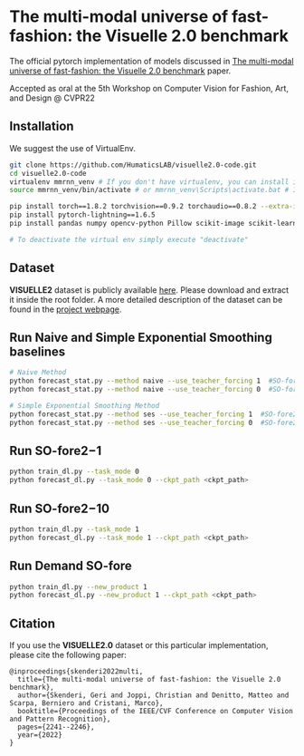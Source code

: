 # The multi-modal universe of fast-fashion: the Visuelle 2.0 benchmark

The official pytorch implementation of models discussed in [The multi-modal universe of fast-fashion: the Visuelle 2.0 benchmark](https://arxiv.org/abs/2204.06972v1) paper.

Accepted as oral at the 5th Workshop on Computer Vision for Fashion, Art, and Design @ CVPR22

## Installation

We suggest the use of VirtualEnv.

```bash
git clone https://github.com/HumaticsLAB/visuelle2.0-code.git
cd visuelle2.0-code
virtualenv mmrnn_venv # If you don't have virtualenv, you can install it by using "pip install virtualenv"
source mmrnn_venv/bin/activate # or mmrnn_venv\Scripts\activate.bat # If you're running on Windows

pip install torch==1.8.2 torchvision==0.9.2 torchaudio==0.8.2 --extra-index-url https://download.pytorch.org/whl/lts/1.8/cu111
pip install pytorch-lightning==1.6.5
pip install pandas numpy opencv-python Pillow scikit-image scikit-learn scipy tqdm fairseq wandb statsmodels

# To deactivate the virtual env simply execute "deactivate"
```
## Dataset

**VISUELLE2** dataset is publicly available [here](https://forms.gle/8Sk431AsEgCot9Kv5). Please download and extract it inside the root folder. A more detailed description of the dataset can be found in the [project webpage](https://humaticslab.github.io/forecasting/visuelle).  

## Run Naive and Simple Exponential Smoothing baselines

```bash
# Naive Method
python forecast_stat.py --method naive --use_teacher_forcing 1  #SO-fore2−1
python forecast_stat.py --method naive --use_teacher_forcing 0  #SO-fore2−10

# Simple Exponential Smoothing Method
python forecast_stat.py --method ses --use_teacher_forcing 1  #SO-fore2−1
python forecast_stat.py --method ses --use_teacher_forcing 0  #SO-fore2−10
```

## Run SO-fore2−1
```bash
python train_dl.py --task_mode 0
python forecast_dl.py --task_mode 0 --ckpt_path <ckpt_path>
```

## Run SO-fore2−10

```bash
python train_dl.py --task_mode 1
python forecast_dl.py --task_mode 1 --ckpt_path <ckpt_path>
```

## Run Demand SO-fore
```bash
python train_dl.py --new_product 1
python forecast_dl.py --new_product 1 --ckpt_path <ckpt_path>
```

## Citation
If you use the **VISUELLE2.0** dataset or this particular implementation, please cite the following paper:

```
@inproceedings{skenderi2022multi,
  title={The multi-modal universe of fast-fashion: the Visuelle 2.0 benchmark},
  author={Skenderi, Geri and Joppi, Christian and Denitto, Matteo and Scarpa, Berniero and Cristani, Marco},
  booktitle={Proceedings of the IEEE/CVF Conference on Computer Vision and Pattern Recognition},
  pages={2241--2246},
  year={2022}
}
```
